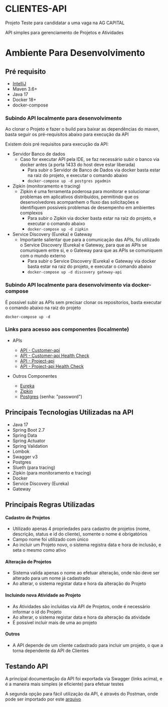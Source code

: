# CLIENTES-API

Projeto Teste para candidatar a uma vaga na AG CAPITAL

API simples para gerenciamento de Projetos e Atividades

# Ambiente Para Desenvolvimento

## Pré requisito

- [IntelliJ](https://www.jetbrains.com/idea/download/)
- Maven 3.6+
- Java 17
- Docker 18+
- docker-compose

### Subindo API localmente para desenvolvimento

Ao clonar o Projeto e fazer o build para baixar as dependências do maven, basta seguir os pré-requisitos abaixo para
execução da API

Existem dois pré requisitos para execução da API:

- Servidor Banco de dados
    - Caso for executar API pela IDE, se faz necessário subir o banco via docker antes (a porta 1433 do host deve estar
      liberada)
        - Para subir o Servidor de Banco de Dados via docker basta estar na raiz do projeto, e executar o comando abaixo
        - ```docker-compose up -d postgres pgadmin```
- Zipkin (monitoramento e tracing)
    - Zipkin é uma ferramenta poderosa para monitorar e solucionar problemas em aplicativos distribuídos,
      permitindo que os desenvolvedores acompanhem o fluxo das solicitações e identifiquem possíveis problemas
      de desempenho em ambientes complexos
        - Para subir o Zipkin via docker basta estar na raiz do projeto, e executar o comando abaixo
        - ```docker-compose up -d zipkin```
- Service Discovery (Eureka) e Gateway
    - Importante salientar que para a comunicação das APIs, foi utilizado o Service Discovery (Eureka) e Gateway,
      para que as APIs se comuniquem entre si, e o Gateway para que as APIs se comuniquem com o mundo externo
        - Para subir o Service Discovery (Eureka) e Gateway via docker basta estar na raiz do projeto, e executar o
          comando abaixo
        - ```docker-compose up -d discovery gateway-api```

### Subindo API localmente para desenvolvimento via docker-compose

É possível subir as APIs sem precisar clonar os repositorios, basta executar o comando abaixo na raiz do projeto

```docker-compose up -d```

### Links para acesso aos componentes (localmente)

- APIs
    - [API - Customer-api](http://localhost:6060/swagger-ui.html)
    - [API - Customer-api Health Check](http://localhost:6060/actuator/health)
    - [API - Project-api](http://localhost:6070/swagger-ui/index.html)
    - [API - Project-api Health Check](http://localhost:6070/actuator/health)

- Outros Componentes
    - [Eureka](http://localhost:8761/)
    - [Zipkin](http://localhost:9411/zipkin/)
    - [Postgres](http://localhost:5050/browser/) (senha: "password")

## Principais Tecnologias Utilizadas na API

- Java 17
- Spring Boot 2.7
- Spring Data
- Spring Actuator
- Spring Validation
- Lombok
- Swagger v3
- Postgres
- Slueth (para tracing)
- Zipkin (para monitoramento e tracing)
- Docker
- Service Discovery (Eureka)
- Gateway

## Principais Regras Utilizadas

#### Cadastro de Projetos

- Utilizado apenas 4 propriedades para cadastro de projetos (nome, descrição, status e id do cliente), somente o nome é
  obrigatórios
- Campo nome foi utilizado com único
- Ao incluir um Projeto novo, o sistema registra data e hora de inclusão, e seta o mesmo como ativo

#### Alteração de Projetos

- Sistema valida apenas o nome ao efetuar alteração, onde não deve ser alterado para um nome já cadastrado
- Ao alterar, o sistema registar data e hora da alteração do Projeto

#### Incluindo nova Atividade ao Projeto

- As Atividades são incluídas via API de Projetos, onde é necessário informar o id do Projeto
- Ao alterar, o sistema registar data e hora da alteração da atividade
- É possível incluir mais de uma ao projeto

#### Outros

- A API depende de um cliente cadastrado para incluir um projeto, o que a torna dependente da API de Clientes

## Testando API

A principal documentação da API foi exportada via Swagger (links acima), e é a maneira mais simples (e eficiente) para
efetuar testes

A segunda opção para fácil utilização da API, é através do Postman, onde pode ser importado por
este [arquivo](https://github.com/dpaula/customer-api/blob/main/Projeto%20AG%20Capital.postman_collection.json)


